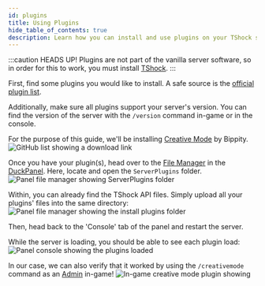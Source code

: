 ```yaml
---
id: plugins
title: Using Plugins
hide_table_of_contents: true
description: Learn how you can install and use plugins on your TShock server!
---
```


:::caution HEADS UP!
Plugins are not part of the vanilla server software, so in order for this to work, you must
install [TShock](./overview.md).
:::

First, find some plugins you would like to install. A safe source is
the [official plugin list](https://github.com/Pryaxis/Plugins).

Additionally, make sure all plugins support your server's version. You can find the version of the server with
the `/version` command in-game or in the console.

For the purpose of this guide, we'll be installing [Creative Mode](https://github.com/bippity/CreativeMode) by Bippity.
![GitHub list showing a download link](/games/terraria/tshock/plugins/list.png)

Once you have your plugin(s), head over to the [File Manager](/using_the_panel/file-manager-controls.md) in
the [DuckPanel](https://mc.bloom.host/). Here, locate and open the `ServerPlugins` folder.
![Panel file manager showing ServerPlugins folder](/games/terraria/tshock/plugins/folder.png)

Within, you can already find the TShock API files. Simply upload all your plugins' files into the same directory:
![Panel file manager showing the install plugins folder](/games/terraria/tshock/plugins/files.png)

Then, head back to the 'Console' tab of the panel and restart the server.

While the server is loading, you should be able to see each plugin load:
![Panel console showing the plugins loaded](/games/terraria/tshock/plugins/console.png)

In our case, we can also verify that it worked by using the `/creativemode` command as an [Admin](./admin.md) in-game!
![In-game creative mode plugin showing](/games/terraria/tshock/plugins/game.png)
